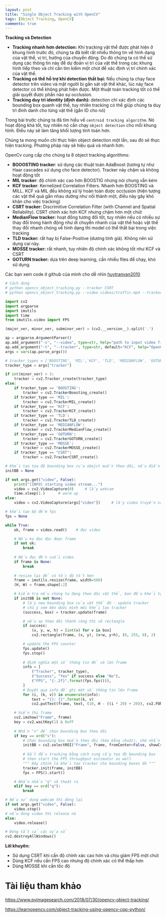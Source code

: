 ```yaml
---
layout: post
title: "Single Object Tracking with OpenCV"
tags: [Object Tracking, OpenCV]
comments: true
---
```


**Tracking và Detection**

* **Tracking nhanh hơn detection:** Khi tracking vật thể được phát hiện ở khung hình trước đó, chúng ta đã biết rất nhiều thông tin về hình dạng của vật thể, vị trí, hướng của chuyển động. Do đó chúng ta có thể sử dụng các thông tin này để dự đoán vị trí của vật thể trong các khung hình tiếp theo và chỉ cần tìm kiếm một chút để xác định vị trí chính xác của vật thể. 
* **Tracking có thể hỗ trợ khi detection thất bại:** Nếu chúng ta chạy face detector trên video và mặt người bị gần sát vật thể khác, lúc này face detector có thể không phát hiện được. Một thuật toán tracking tốt có thể giải quyết được phần nào sự occlusion.
* **Tracking duy trì identity (định danh):** detection chỉ xác định các bounding box quanh vật thể, tuy nhiên tracking có thể giúp chúng ta duy trì đình danh cho từng vật thể (gắn ID cho nó)

Trong bài trước chúng ta đã tìm hiểu về `centroid tracking algorithm`. Nó hoạt động khá tốt, tuy nhiên nó cần chạy `object detection` cho mỗi khung hình. Điều này sẽ làm tăng khối lượng tính toán hơn.

Chúng ta mong muốn chỉ thực hiện object detection một lần, sau đó sẽ thực hiện tracking. Phương pháp này sẽ hiệu quả và nhanh hơn. 

OpenCv cung cấp cho chúng ta 8 object tracking algorithms:
* **BOOOSTING tracker**: sử dụng các thuật toán AdaBoost (tương tự như Haar cascades sử dụng cho face detector). Tracker này chậm và không hoạt động tốt
* **MIL tracker**: độ chính xác cao hơn BOOSTIG nhưng nói chung vẫn kém
* **KCF tracker**: Kernelized Correlation Filters. Nhanh hơn BOOSTING và MILL. KCF và MIL đều không xử lý hoàn toàn được occlusion (hiện tượng các vật thể quá gần nhau dường như nối thành một, điều này gây khó khăn cho việc tracking)
* **CSRT tracker:** Discrimitive Correlation Filter (with Channel and Spatial Reliability). CSRT chính xác hơn KCF nhưng chậm hơn một chút
* **MedianFlow tracker:** hoạt đồng tương đối tốt, tuy nhiên nếu có nhiều sự thay đổi trong hành động như di chuyển nhanh của vật thể hoặc vật thể thay đổi nhanh chóng về hình dạng thì model có thể thất bại trong việc tracking
* **TLD tracker:** rất hay bị False-Positive (dương tính giả). Không nên sử dụng caí này.
* **MOSSE tracker:** rất nhanh, tuy nhiên độ chính xác không tốt như KCF và CSRT
* **GOTURN tracker:** dựa trên deep learning, cần nhiều files để chạy, khó sử dụng.

Các bạn xem code ở github của mình cho dễ nhìn [huytranvan2010](https://github.com/huytranvan2010/OpenCV-Object-Tracking)
```python
# Cách dùng
# python opencv_object_tracking.py --tracker CSRT
# python opencv_object_tracking.py --video videos/traffic.mp4 --tracker CSRT

import cv2
import argparse
import imutils
import time
from imutils.video import FPS

(major_ver, minor_ver, subminor_ver) = (cv2.__version__).split('.')

ap = argparse.ArgumentParser()
ap.add_argument("-v", "--video", type=str, help="path to input video file")
ap.add_argument("-t", "--tracker", type=str, default="KCF", help="OpenCV object tracker type")
args = vars(ap.parse_args())

# tracker_types = ['BOOSTING', 'MIL','KCF', 'TLD', 'MEDIANFLOW', 'GOTURN', 'MOSSE', 'CSRT']
tracker_type = args["tracker"]

if int(minor_ver) < 3:
    tracker = cv2.Tracker_create(tracker_type)
else:
    if tracker_type == 'BOOSTING':
        tracker = cv2.TrackerBoosting_create()
    if tracker_type == 'MIL':
        tracker = cv2.TrackerMIL_create()
    if tracker_type == 'KCF':
        tracker = cv2.TrackerKCF_create()
    if tracker_type == 'TLD':
        tracker = cv2.TrackerTLD_create()
    if tracker_type == 'MEDIANFLOW':
        tracker = cv2.TrackerMedianFlow_create()
    if tracker_type == 'GOTURN':
        tracker = cv2.TrackerGOTURN_create()
    if tracker_type == 'MOSSE':
        tracker = cv2.TrackerMOSSE_create()
    if tracker_type == "CSRT":
        tracker = cv2.TrackerCSRT_create()

# Khởi tạo tọa độ bounding box của obejct muốn theo dõi, nếu điền vào ở dưới sẽ xử lý 
initBB = None

if not args.get("video", False):
    print("[INFO] starting video stream...")
    video = cv2.VideoCapture(0)     # lấy webcam
    time.sleep(1.)      # warm up
else:
    video = cv2.VideoCapture(args["video"])     # lấy video truyền vào

# khởi tạo bộ đếm fps
fps = None

while True:
    ok, frame = video.read()    # đọc video

    # Nếu ko đọc đọc được frame
    if not ok:
        break
    
    # Nếu đọc đến cuối video
    if frame is None:
        break
    
    # resize lại để có tốc độ tốt hơn
    frame = imutils.resize(frame, width=500)
    (H, W) = frame.shape[:2]

    # kiểm tra nếu chúng ta đang theo dõi vật thể, ban đầu khởi tạo ininBB
    if initBB is not None:
        # lấy new bounding box của vật thể đó - update tracker
        # chú ý xem bên dưới mình mới khởi tạo tracker
        (success, box) = tracker.update(frame)

        # nếu sự theo dõi thành công thì vẽ rectangle
        if success:
            (x, y, w, h) = [int(v) for v in box]
            cv2.rectangle(frame, (x, y), (x+w, y+h), (0, 255, 0), 2)

        # update the FPS counter
        fps.update()
        fps.stop()
        
        # định nghĩa một số thông tin để vẽ lên frame
        info = [
            ("Tracker", tracker_type),
            ("Success", "Yes" if success else "No"),
            ("FPS", "{:.2f}".format(fps.fps())),
        ]
        # Duyệt qua info để ghi một số thông tin lên frame
        for (i, (k, v)) in enumerate(info):
            text = "{}: {}".format(k, v)
            cv2.putText(frame, text, (10, H - ((i * 20) + 20)), cv2.FONT_HERSHEY_SIMPLEX, 0.6, (0, 0, 255), 2)

    # hiển thị frame
    cv2.imshow("Frame", frame)
    key = cv2.waitKey(1) & 0xFF
    
    # Nhấn "s" để chọn bounding box theo dõi
    if key == ord("s"):
        # Chọn bounding box muốn theo dõi (kéo bằng chuột), nhớ nhấn ENTER hoặc SPACE để hoàn thành
        initBB = cv2.selectROI("Frame", frame, fromCenter=False, showCrosshair=True)
        
        # bắt đầu tracking bằng cách cung cấp tọa độ bounding box
        # then start the FPS throughput estimator as well
        """ Đây chính là khởi tạo tracker cho bounding boxes đó """
        tracker.init(frame, initBB)
        fps = FPS().start()

    # Nhấn nhấn "q" sẽ thoát ra
    elif key == ord("q"):
        break

# Nếu sử dụng webcam thì dừng lại
if not args.get("video", False):
    video.stop()
# nếu dùng video thì release nó
else:
    video.release()

# Đóng tất cả các cửa sổ
cv2.destroyAllWindows()

```

**Lời khuyên:**
- Sử dụng CSRT khi cần độ chính xác cao hơn và chịu giảm FPS một chút
- Dùng KCF nếu cần FPS cao nhưng độ chính xác có thể thấp hơn
- Dùng MOSSE khi cần tốc độ

# Tài liệu tham khảo
https://www.pyimagesearch.com/2018/07/30/opencv-object-tracking/

https://learnopencv.com/object-tracking-using-opencv-cpp-python/ 
